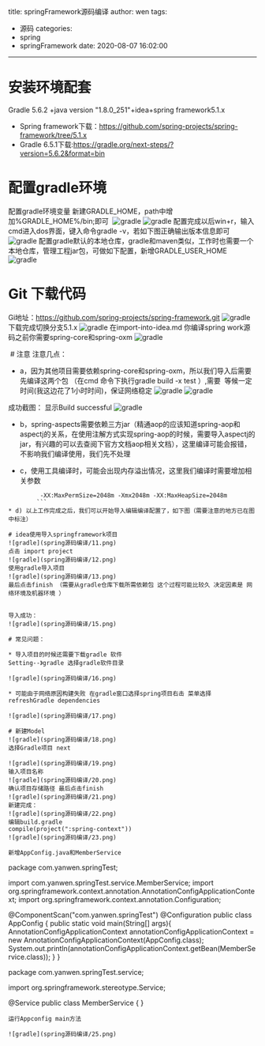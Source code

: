 title: springFramework源码编译
author: wen
tags:
  - 源码
categories:
  - spring
  - springFramework
date: 2020-08-07 16:02:00
---
# 安装环境配套
Gradle 5.6.2 +java version "1.8.0_251"+idea+spring framework5.1.x
* Spring framework下载：https://github.com/spring-projects/spring-framework/tree/5.1.x
* Gradle 6.5.1下载:https://gradle.org/next-steps/?version=5.6.2&format=bin

# 配置gradle环境
  配置gradle环境变量 新建GRADLE_HOME，path中增加%GRADLE_HOME%/bin;即可
  ![gradle](spring源码编译/1.png)
  ![gradle](spring源码编译/2.png)
  配置完成以后win+r，输入cmd进入dos界面，键入命令gradle -v，若如下图正确输出版本信息即可
    ![gradle](spring源码编译/3.png)
  配置gradle默认的本地仓库，gradle和maven类似，工作时也需要一个本地仓库，管理工程jar包，可做如下配置，新增GRADLE_USER_HOME
     ![gradle](spring源码编译/4.png)
 # Git 下载代码
Gi地址：https://github.com/spring-projects/spring-framework.git
 ![gradle](spring源码编译/5.png)
 下载完成切换分支5.1.x
  ![gradle](spring源码编译/6.png)
  在import-into-idea.md 你编译spring work源码之前你需要spring-core和spring-oxm
  ![gradle](spring源码编译/7.png)
  
  # 注意
  注意几点：
 * a，因为其他项目需要依赖spring-core和spring-oxm，所以我们导入后需要先编译这两个包 （在cmd 命令下执行gradle build -x test ）,需要
  等候一定时间(我这边花了1小时时间)，保证网络稳定
 ![gradle](spring源码编译/8.png)
  ![gradle](spring源码编译/9.png)

成功截图： 显示Build successful
 ![gradle](spring源码编译/10.png)

*  b，spring-aspects需要依赖三方jar（精通aop的应该知道spring-aop和aspectj的关系，在使用注解方式实现spring-aop的时候，需要导入aspectj的jar，有兴趣的可以去查阅下官方文档aop相关文档），这里编译可能会报错，不影响我们编译使用，我们先不处理
  
* c，使用工具编译时，可能会出现内存溢出情况，这里我们编译时需要增加相关参数
 ```
         -XX:MaxPermSize=2048m -Xmx2048m -XX:MaxHeapSize=2048m
         ```
* d) 以上工作完成之后，我们可以开始导入编辑编译配置了，如下图（需要注意的地方已在图中标注）

# idea使用导入springframework项目
 ![gradle](spring源码编译/11.png)
 点击 import project
![gradle](spring源码编译/12.png)
使用gradle导入项目
![gradle](spring源码编译/13.png)
最后点击finish （需要从gradle仓库下载所需依赖包 这个过程可能比较久 决定因素是 网络环境及机器环境 ）


导入成功：
![gradle](spring源码编译/15.png)

# 常见问题：

* 导入项目的时候还需要下载gradle 软件
Setting--》gradle 选择gradle软件目录

![gradle](spring源码编译/16.png)

* 可能由于网络原因构建失败 在gradle窗口选择spring项目右击 菜单选择refreshGradle dependencies

![gradle](spring源码编译/17.png)

# 新建Model
![gradle](spring源码编译/18.png)
选择Gradle项目 next

![gradle](spring源码编译/19.png)
输入项目名称
![gradle](spring源码编译/20.png)
确认项目存储路径 最后点击finish
![gradle](spring源码编译/21.png)
新建完成：
![gradle](spring源码编译/22.png)
编辑build.gradle
compile(project(":spring-context"))
![gradle](spring源码编译/23.png)

新增AppConfig.java和MemberService
```
package com.yanwen.springTest;

import com.yanwen.springTest.service.MemberService;
import org.springframework.context.annotation.AnnotationConfigApplicationContext;
import org.springframework.context.annotation.Configuration;

@ComponentScan("com.yanwen.springTest")
@Configuration
public class AppConfig {
   public static void main(String[] args){
      AnnotationConfigApplicationContext annotationConfigApplicationContext = new AnnotationConfigApplicationContext(AppConfig.class);
      System.out.println(annotationConfigApplicationContext.getBean(MemberService.class));
    }
}

package com.yanwen.springTest.service;

import org.springframework.stereotype.Service;

@Service
public class MemberService {
}

```
运行Appconfig main方法

![gradle](spring源码编译/25.png)
